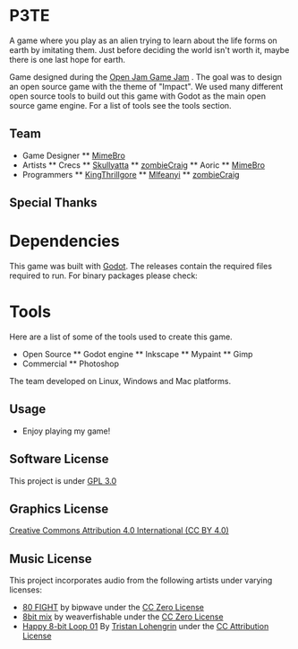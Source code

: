 # P3TE
A game where you play as an alien trying to learn about the life forms on earth by imitating them.  Just
before deciding the world isn't worth it, maybe there is one last hope for earth.

Game designed during the [Open Jam Game Jam](https://itch.io/jam/open-jam-1) . The goal was to design an open source game with the theme of "Impact".
We used many different open source tools to build out this game with Godot as the main open source game engine.
For a list of tools see the tools section.

## Team

* Game Designer
** [MimeBro](https://mimebro.tumblr.com/)
* Artists
** Crecs
** [Skullyatta](https://aexer.itch.io/)
** [zombieCraig](https://zombiecraig.itch.io)
** Aoric
** [MimeBro](https://mimebro.tumblr.com/)
* Programmers
** [KingThrillgore](https://kingthrillgore.itch.io/)
** [Mlfeanyi](https://mifeanyi.itch.io/)
** [zombieCraig](https://zombiecraig.itch.io)

## Special Thanks

# Dependencies
This game was built with [Godot](https://godotengine.org/). The releases contain the required files required to run. For binary packages please check:

# Tools
Here are a list of some of the tools used to create this game.

* Open Source
** Godot engine
** Inkscape
** Mypaint
** Gimp
* Commercial
** Photoshop

The team developed on Linux, Windows and Mac platforms.

## Usage
* Enjoy playing my game!

## Software License
This project is under [GPL 3.0](https://github.com/MIfeanyi/P3TE/blob/master/LICENSE)

## Graphics License
[Creative Commons Attribution 4.0 International (CC BY 4.0) ](https://creativecommons.org/licenses/by/4.0/)

## Music License
This project incorporates audio from the following artists under varying
licenses:

* [80 FIGHT](https://freesound.org/people/bipwave/sounds/393859/) by bipwave
  under the [CC Zero License](http://creativecommons.org/publicdomain/zero/1.0/)
* [8bit mix](https://freesound.org/people/weaverfishable/sounds/151780/) by weaverfishable under the [CC Zero License](http://creativecommons.org/publicdomain/zero/1.0/)
* [Happy 8-bit Loop 01](https://freesound.org/people/Tristan_Lohengrin/sounds/343835/) By [Tristan Lohengrin](http://tristanlohengrin.wixsite.com/studio) under the [CC Attribution License](http://creativecommons.org/licenses/by/3.0/)

